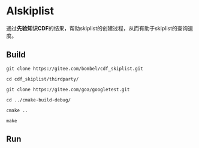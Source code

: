 # AIskiplist

通过**先验知识CDF**的结果，帮助skiplist的创建过程，从而有助于skiplist的查询速度。

## Build

`git clone https://gitee.com/bombel/cdf_skiplist.git`

`cd cdf_skiplist/thirdparty/`

`git clone https://gitee.com/goa/googletest.git`

`cd ../cmake-build-debug/`

`cmake ..`

`make`

## Run



